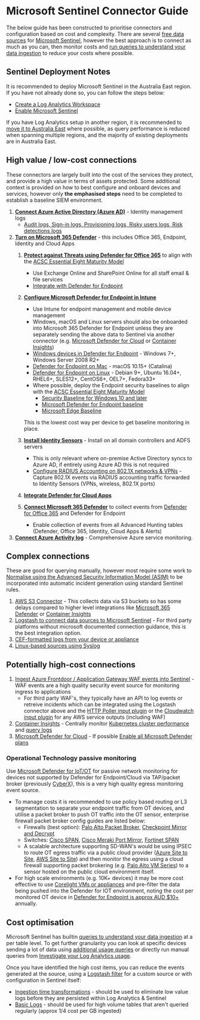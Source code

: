 # Microsoft Sentinel Connector Guide
The below guide has been constructed to prioritise connectors and configuration based on cost and complexity. There are several [free data sources](https://docs.microsoft.com/en-us/azure/sentinel/billing?tabs=commitment-tier#free-data-sources) for [Microsoft Sentinel](https://docs.microsoft.com/en-us/azure/sentinel/), however the best approach is to connect as much as you can, then monitor costs and [run queries to understand your data ingestion](https://docs.microsoft.com/en-us/azure/sentinel/billing-monitor-costs#run-queries-to-understand-your-data-ingestion) to reduce your costs where possible.

## Sentinel Deployment Notes
It is recommended to deploy Microsoft Sentinel in the Australia East region. If you have not already done so, you can follow the steps below:

- [Create a Log Analytics Workspace](https://docs.microsoft.com/en-us/azure/azure-monitor/logs/quick-create-workspace)
- [Enable Microsoft Sentinel](https://docs.microsoft.com/en-us/azure/sentinel/quickstart-onboard#enable-microsoft-sentinel-)

If you have Log Analytics setup in another region, it is recommended to [move it to Australia East](https://docs.microsoft.com/en-us/azure/azure-monitor/logs/move-workspace-region) where possible, as query performance is reduced when spanning multiple regions, and the majority of existing deployments are in Australia East.

## High value / low-cost connections
These connectors are largely built into the cost of the services they protect, and provide a high value in terms of assets protected. Some additional context is provided on how to best configure and onboard devices and services, however only **the emphasised steps** need to be completed to establish a baseline SIEM environment.

1. [**Connect Azure Active Directory (Azure AD)**](https://docs.microsoft.com/en-us/azure/sentinel/connect-azure-active-directory) - Identity management logs
   - [Audit logs, Sign-in logs, Provisioning logs, Risky users logs, Risk detections logs](https://docs.microsoft.com/en-us/azure/active-directory/reports-monitoring/howto-integrate-activity-logs-with-log-analytics#send-logs-to-azure-monitor)
1. [**Turn on Microsoft 365 Defender**](https://docs.microsoft.com/en-us/microsoft-365/security/defender/m365d-enable?view=o365-worldwide) - this includes Office 365, Endpoint, Identity and Cloud Apps
   1. [**Protect against Threats using Defender for Office 365**](https://docs.microsoft.com/en-us/microsoft-365/security/office-365-security/protect-against-threats?view=o365-worldwide) to align with the [ACSC Essential Eight Maturity Model](https://www.cyber.gov.au/acsc/view-all-content/publications/essential-eight-maturity-model)
      - Use Exchange Online and SharePoint Online for all staff email & file services
      - [Integrate with Defender for Endpoint](https://docs.microsoft.com/en-us/microsoft-365/security/office-365-security/integrate-office-365-ti-with-mde?view=o365-worldwide)
   1. [**Configure Microsoft Defender for Endpoint in Intune**](https://docs.microsoft.com/en-us/mem/intune/protect/advanced-threat-protection-configure)
      - Use Intune for endpoint management and mobile device management
      - Windows, macOS and Linux servers should also be onboarded into Microsoft 365 Defender for Endpoint unless they are separately sending the above data to Sentinel via another connector (e.g. [Microsoft Defender for Cloud](https://docs.microsoft.com/en-us/azure/sentinel/connect-defender-for-cloud) or [Container Insights](https://docs.microsoft.com/en-us/azure/azure-monitor/containers/container-insights-overview))
      - [Windows devices in Defender for Endpoint](https://docs.microsoft.com/en-us/microsoft-365/security/defender-endpoint/configure-endpoints?view=o365-worldwide) - Windows 7+, Windows Server 2008 R2+
      - [Defender for Endpoint on Mac](https://docs.microsoft.com/en-us/microsoft-365/security/defender-endpoint/microsoft-defender-endpoint-mac?view=o365-worldwide) - macOS 10.15+ (Catalina)
      - [Defender for Endpoint on Linux](https://docs.microsoft.com/en-us/microsoft-365/security/defender-endpoint/microsoft-defender-endpoint-linux?view=o365-worldwide) - Debian 9+, Ubuntu 16.04+, RHEL6+, SLES12+, CentOS6+, OEL7+, Fedora33+
      - Where possible, deploy the Endpoint security baselines to align with the [ACSC Essential Eight Maturity Model](https://www.cyber.gov.au/acsc/view-all-content/publications/essential-eight-maturity-model)
        - [Security Baseline for Windows 10 and later](https://docs.microsoft.com/en-us/mem/intune/protect/security-baseline-settings-mdm-all)
        - [Microsoft Defender for Endpoint baseline](https://docs.microsoft.com/en-us/mem/intune/protect/security-baseline-settings-defender-atp)
        - [Microsoft Edge Baseline](https://docs.microsoft.com/en-us/mem/intune/protect/security-baseline-settings-edge)
            
      This is the lowest cost way per device to get baseline monitoring in place.
   1. [**Install Identity Sensors**](https://docs.microsoft.com/en-us/microsoft-365/security/defender-identity/sensor-health?view=o365-worldwide#add-a-sensor) - Install on all domain controllers and ADFS servers
      - This is only relevant where on-premise Active Directory syncs to Azure AD, if entirely using Azure AD this is not required
      - [Configure RADIUS Accounting on 802.1X networks & VPNs](https://docs.microsoft.com/en-us/microsoft-365/security/defender-identity/vpn-integration?view=o365-worldwide) - Capture 802.1X events via RADIUS accounting traffic forwarded to Identity Sensors (VPNs, wireless, 802.1X ports)
   1. [**Integrate Defender for Cloud Apps**](https://docs.microsoft.com/en-us/defender-cloud-apps/mde-integration)
   1. [**Connect Microsoft 365 Defender**](https://docs.microsoft.com/en-us/azure/sentinel/connect-microsoft-365-defender?tabs=MDE#connect-to-microsoft-365-defender) to collect events from [Defender for Office 365](https://docs.microsoft.com/en-us/microsoft-365/security/office-365-security/defender-for-office-365?view=o365-worldwide#getting-started) and Defender for Endpoint
      - Enable collection of events from all Advanced Hunting tables (Defender, Office 365, Identity, Cloud Apps & Alerts)
1. [**Connect Azure Activity log**](https://docs.microsoft.com/en-us/azure/azure-monitor/essentials/activity-log#send-to-log-analytics-workspace) - Comprehensive Azure service monitoring.


## Complex connections
These are good for querying manually, however most require some work to [Normalise using the Advanced Security Information Model (ASIM)](https://docs.microsoft.com/en-us/azure/sentinel/normalization) to be incorporated into automatic incident generation using standard Sentinel rules.

1. [AWS S3 Connector](https://docs.microsoft.com/en-us/azure/sentinel/connect-aws?tabs=s3) - This collects data via S3 buckets so has some delays compared to higher level integrations like [Microsoft 365 Defender](https://docs.microsoft.com/en-us/azure/sentinel/connect-microsoft-365-defender) or [Container Insights](https://docs.microsoft.com/en-us/azure/azure-monitor/containers/container-insights-overview)
1. [Logstash to connect data sources to Microsoft Sentinel](https://docs.microsoft.com/en-us/azure/sentinel/connect-logstash) - For third party platforms without microsoft documented connection guidance, this is the best integration option.
1. [CEF-formatted logs from your device or appliance](https://docs.microsoft.com/en-us/azure/sentinel/connect-common-event-format)
1. [Linux-based sources using Syslog](https://docs.microsoft.com/en-us/azure/sentinel/connect-syslog)

## Potentially high-cost connections
1. [Ingest Azure Frontdoor / Application Gateway WAF events into Sentinel](https://docs.microsoft.com/en-us/azure/web-application-firewall/waf-sentinel) - WAF events are a high quality security event source for monitoring ingress to applications
   - For third party WAF's, they typically have an API to log events or retreive incidents which can be integrated using the Logstash connector above and the [HTTP Poller input plugin](https://www.elastic.co/guide/en/logstash/current/plugins-inputs-http_poller.html) or the [Cloudwatch input plugin](https://www.elastic.co/guide/en/logstash/current/plugins-inputs-cloudwatch.html) for any AWS service outputs (including WAF)
1. [Container Insights](https://docs.microsoft.com/en-us/azure/azure-monitor/containers/container-insights-overview) - Centrally monitor [Kubernetes cluster performance](https://docs.microsoft.com/en-us/azure/azure-monitor/containers/container-insights-analyze) and [query logs](https://docs.microsoft.com/en-us/azure/azure-monitor/containers/container-insights-log-query)
1. [Microsoft Defender for Cloud](https://docs.microsoft.com/en-us/azure/sentinel/connect-defender-for-cloud) - If possible [Enable all Microsoft Defender plans](https://docs.microsoft.com/en-us/azure/defender-for-cloud/enable-enhanced-security#to-enable-enhanced-security-features-on-your-subscriptions-and-workspaces)

### Operational Technology passive monitoring
Use [Microsoft Defender for IoT/OT](https://docs.microsoft.com/en-us/azure/defender-for-iot/organizations/tutorial-onboarding) for passive network monitoring for devices not supported by Defender for Endpoint/Cloud via TAP/packet broker (previously [CyberX](https://www.microsoft.com/security/blog/2020/11/25/go-inside-the-new-azure-defender-for-iot-including-cyberx/)), this is a very high quality egress monitoring event source.
 - To manage costs it is recommended to use policy based routing or L3 segmentation to separate your endpoint traffic from OT devices, and utilise a packet broker to push OT traffic into the OT sensor, enterprise firewall packet broker config guides are listed below:
   - Firewalls (best option): [Palo Alto Packet Broker](https://docs.paloaltonetworks.com/pan-os/10-1/pan-os-networking-admin/network-packet-broker), [Checkpoint Mirror and Decrypt](https://sc1.checkpoint.com/documents/R81/WebAdminGuides/EN/CP_R81_NextGenSecurityGateway_Guide/Topics-FWG/Mirror-and-Decrypt.htm)
   - Switches: [Cisco SPAN](https://www.cisco.com/c/en/us/support/docs/switches/catalyst-6500-series-switches/10570-41.html), [Cisco Meraki Port Mirror](https://documentation.meraki.com/MS/Monitoring_and_Reporting/Packet_Captures_and_Port_Mirroring_on_the_MS_Switch), [Fortinet SPAN](https://docs.fortinet.com/document/fortiswitch/7.0.1/administration-guide/428704/mirror)
   - A scalable architecture supporting SD-WAN's would be using IPSEC to route OT egress traffic via a public cloud provider ([Azure Site to Site](https://docs.microsoft.com/en-us/azure/vpn-gateway/tutorial-site-to-site-portal), [AWS Site to Site](https://docs.aws.amazon.com/vpn/latest/s2svpn/VPC_VPN.html)) and then monitor the egress using a cloud firewall supporting packet brokering (e.g. [Palo Alto VM Series](https://www.paloaltonetworks.com.au/cloud-security/vm-series)) to a sensor hosted on the public cloud environment itself.
 - For high scale environments (e.g. 10K+ devices) it may be more cost effective to use [Corelight VMs or appliances](https://corelight.com/integrations/iot-security) and pre-filter the data being pushed into the Defender for IOT environment, noting the cost per monitored OT device in [Defender for Endpoint is approx AUD $10+](https://azure.microsoft.com/en-au/pricing/details/defender-for-cloud/#defenderforiot) annually.

## Cost optimisation

Microsoft Sentinel has builtin [queries to understand your data ingestion](https://docs.microsoft.com/en-us/azure/sentinel/billing-monitor-costs#run-queries-to-understand-your-data-ingestion) at a per table level. To get further granularity you can look at specific devices sending a lot of data using [additional usage queries](https://docs.microsoft.com/en-us/azure/azure-monitor/logs/log-analytics-workspace-insights-overview#additional-usage-queries) or directly run manual queries from [Investigate your Log Analytics usage](https://docs.microsoft.com/en-us/azure/azure-monitor/logs/manage-cost-storage#investigate-your-log-analytics-usage).

Once you have identified the high cost items, you can reduce the events generated at the source, using a [Logstash filter](https://docs.microsoft.com/en-us/azure/sentinel/connect-logstash) for a custom source or with configuration in Sentinel itself:

- [Ingestion time transformations](https://docs.microsoft.com/en-us/azure/azure-monitor/logs/ingestion-time-transformations) - should be used to eliminate low value logs before they are persisted within Log Analytics & Sentinel
- [Basic Logs](https://docs.microsoft.com/en-us/azure/azure-monitor/logs/basic-logs-configure?tabs=cli-1%2Cportal-1) - should be used for high volume tables that aren't queried regularly (approx 1/4 cost per GB ingested)
